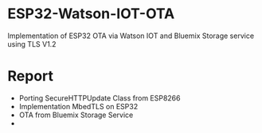 # ESP32-Watson-IOT-OTA
Implementation of ESP32 OTA via Watson IOT and Bluemix Storage service using TLS V1.2

# Report
- Porting SecureHTTPUpdate Class from ESP8266
- Implementation MbedTLS on ESP32   
- OTA from Bluemix Storage Service
- 
